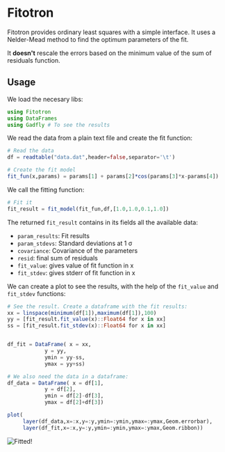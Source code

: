 Fitotron
===========

Fitotron provides ordinary least squares with a simple interface. It
uses a Nelder-Mead method to find the optimum parameters of the fit.

It **doesn't** rescale the errors based on the minimum value of the sum of residuals function.

Usage
-----------

We load the necesary libs:

```jl
using Fitotron
using DataFrames
using Gadfly # To see the results
```
We read the data from a plain text file and create the fit function:

```jl
# Read the data
df = readtable("data.dat",header=false,separator='\t')

# Create the fit model
fit_fun(x,params) = params[1] + params[2]*cos(params[3]*x-params[4])
```

We call the fitting function:

```jl
# Fit it 
fit_result = fit_model(fit_fun,df,[1.0,1.0,0.1,1.0])
```

The returned `fit_result` contains in its fields all the available data:


* `param_results`:  Fit results
* `param_stdevs`:  Standard deviations at 1 σ
* `covariance`:  Covariance of the parameters
* `resid`: final sum of residuals
* `fit_value`: gives value of fit function in x
* `fit_stdev`: gives stderr of fit function in x

We can create a plot to see the results, with the help of the `fit_value` and `fit_stdev` functions:

```jl
# See the result. Create a dataframe with the fit results:
xx = linspace(minimum(df[1]),maximum(df[1]),100)
yy = [fit_result.fit_value(x)::Float64 for x in xx]
ss = [fit_result.fit_stdev(x)::Float64 for x in xx]


df_fit = DataFrame( x = xx,
		    y = yy,
		    ymin = yy-ss,
		    ymax = yy+ss)

# We also need the data in a dataframe:
df_data = DataFrame( x = df[1],
		    y = df[2],
		    ymin = df[2]-df[3],
		    ymax = df[2]+df[3])

plot(
     layer(df_data,x=:x,y=:y,ymin=:ymin,ymax=:ymax,Geom.errorbar),
     layer(df_fit,x=:x,y=:y,ymin=:ymin,ymax=:ymax,Geom.ribbon))
```

![Fitted!](http://i.imgur.com/mp9XHYw.png)
